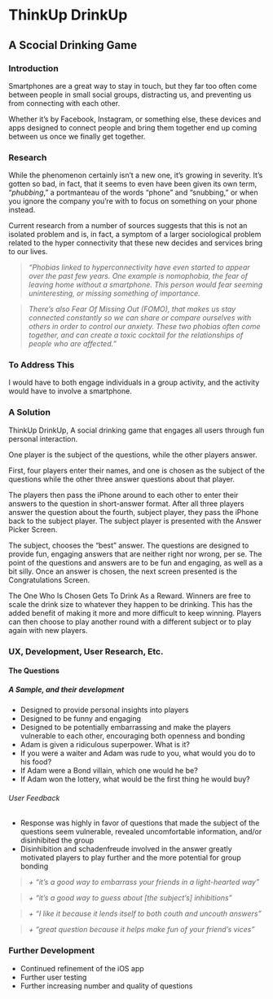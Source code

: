 # ThinkUp DrinkUp
## A Scocial Drinking Game

### Introduction

Smartphones are a great way to stay in touch, but they far too often come between people in small social groups, distracting us, and preventing us from connecting with each other.

Whether it’s by Facebook, Instagram, or something else, these devices and apps designed to connect people and bring them together end up coming between us once we finally get together.

### Research

While the phenomenon certainly isn’t a new one, it’s growing in severity. It’s gotten so bad, in fact, that it seems to even have been given its own term, “*phubbing*,” a portmanteau of the words “phone” and “snubbing,” or when you ignore the company you’re with to focus on something on your phone instead.

Current research from a number of sources suggests that this is not an isolated problem and is, in fact, a symptom of a larger sociological problem related to the hyper connectivity that these new decides and services bring to our lives.

>*“Phobias linked to hyperconnectivity have even started to appear over the past few years. One example is nomophobia, the fear of leaving home without a smartphone. This person would fear seeming uninteresting, or missing something of importance.*

>*There’s also Fear Of Missing Out (FOMO), that makes us stay connected constantly so we can share or compare ourselves with others in order to control our anxiety. These two phobias often come together, and can create a toxic cocktail for the relationships of people who are affected.”*

### To Address This

I would have to both engage individuals in a group activity, and the activity would have to involve a smartphone.

### A Solution

ThinkUp DrinkUp, A social drinking game that engages all users through fun personal interaction.

One player is the subject of the questions, while the other players answer.

First, four players enter their names, and one is chosen as the subject of the questions while the other three answer questions about that player.

The players then pass the iPhone around to each other to enter their answers to the question in short-answer format. After all three players answer the question about the fourth, subject player, they pass the iPhone back to the subject player. The subject player is presented with the Answer Picker Screen.

The subject, chooses the “best” answer. The questions are designed to provide fun, engaging answers that are neither right nor wrong, per se. The point of the questions and answers are to be fun and engaging, as well as a bit silly. Once an answer is chosen, the next screen presented is the Congratulations Screen.

The One Who Is Chosen Gets To Drink As a Reward. Winners are free to scale the drink size to whatever they happen to be drinking. This has the added benefit of making it more and more difficult to keep winning.
Players can then choose to play another round with a different subject or to play again with new players.

### UX, Development, User Research, Etc.

#### The Questions

##### A Sample, and their development

+	Designed to provide personal insights into players
+	Designed to be funny and engaging
+	Designed to be potentially embarrassing and make the players vulnerable to each other, encouraging both openness and bonding
+	Adam is given a ridiculous superpower. What is it?
+	If you were a waiter and Adam was rude to you, what would you do to his food?
+	If Adam were a Bond villain, which one would he be?
+	If Adam won the lottery, what would be the first thing he would buy?

###### User Feedback

+	Response was highly in favor of questions that made the subject of the questions seem vulnerable, revealed uncomfortable information, and/or disinhibited the group
+	Disinhibition and schadenfreude involved in the answer greatly motivated players to play further and the more potential for group bonding

  >*+	“it’s a good way to embarrass your friends in a light-hearted way”*

  >*+	“it’s a good way to guess about [the subject’s] inhibitions”*

  >*+	“I like it because it lends itself to both couth and uncouth answers”*

  >*+ “great question because it helps make fun of your friend’s vices”*

### Further Development

+	Continued refinement of the iOS app
+	Further user testing
+	Further increasing number and quality of questions
